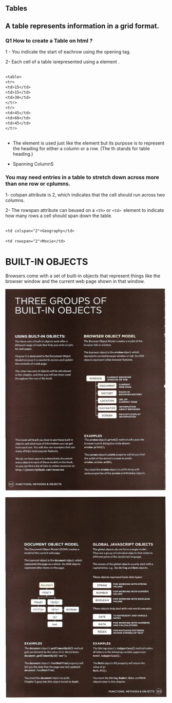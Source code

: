 ## Tables 

## A table represents information in a grid format.



### Q1 How to create a Table on html ?


1 - You indicate the start of eachrow using the opening <tr> tag.


2- Each cell of a table isrepresented using a <td> element .

```

<table>
<tr>
<td>15</td>
<td>15</td>
<td>30</td>
</tr>
<tr>
<td>45</td>
<td>60</td>
<td>45</td>
</tr>


```

+ The <th> element is used just like the <td> element but its  purpose is to represent the  heading for either a column or a row. (The th stands for table heading.)


+ Spanning ColumnS



### You may  need entries in a table to stretch down across more than one row or cplumns.

1-  colspan attribute is 2, which indicates that the cell should run across two columns.

2- The rowspan attribute can beused on a `<th>`  or  `<td> `element to indicate how many rows a cell should span down the table.


``` 

<td colspan="2">Geography</td>

<td rowspan="2">Movie</td>

```



# BUILT-IN OBJECTS

Browsers come with a set of built-in objects that represent things like the browser window and the current web page shown in that window.



![Read7](imge/3.png)

![Read7](imge/4.png)

